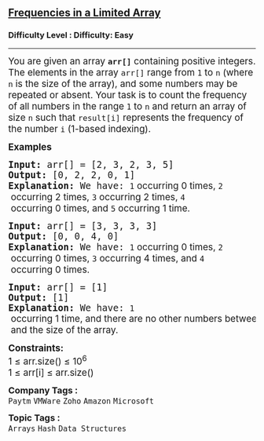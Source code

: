 <h2><a href="https://www.geeksforgeeks.org/problems/frequency-of-array-elements-1587115620/1?page=1&category=Arrays,Strings&difficulty=Easy&status=unsolved&sortBy=submissions">Frequencies in a Limited Array</a></h2><h3>Difficulty Level : Difficulty: Easy</h3><hr><div class="problems_problem_content__Xm_eO"><p><span style="font-size: 14pt;">You are given an array <strong><code>arr[]</code></strong> containing positive integers. The elements in the array <code>arr[]</code> range from <code>1</code> to <code>n</code> (where <code>n</code> is the size of the array), and some numbers may be repeated or absent. Your task is to count the frequency of all numbers in the range <code>1</code> to <code>n</code> and return an array of size <code>n</code> such that <code>result[i]</code> represents the frequency of the number <code>i</code> (1-based indexing).</span></p>
<p><span style="font-size: 14pt;"><strong>Examples</strong></span></p>
<pre><span style="font-size: 14pt;"><strong>Input: </strong>arr[] = [2, 3, 2, 3, 5]
<strong>Output:</strong> [0, 2, 2, 0, 1]<br><strong>Explanation: </strong>We have: <code>1</code><span style="font-family: -apple-system, BlinkMacSystemFont, 'Segoe UI', Roboto, Oxygen, Ubuntu, Cantarell, 'Open Sans', 'Helvetica Neue', sans-serif;"> occurring 0 times, </span><code>2</code><span style="font-family: -apple-system, BlinkMacSystemFont, 'Segoe UI', Roboto, Oxygen, Ubuntu, Cantarell, 'Open Sans', 'Helvetica Neue', sans-serif;"> occurring 2 times, </span><code>3</code><span style="font-family: -apple-system, BlinkMacSystemFont, 'Segoe UI', Roboto, Oxygen, Ubuntu, Cantarell, 'Open Sans', 'Helvetica Neue', sans-serif;"> occurring 2 times, </span><code>4</code><span style="font-family: -apple-system, BlinkMacSystemFont, 'Segoe UI', Roboto, Oxygen, Ubuntu, Cantarell, 'Open Sans', 'Helvetica Neue', sans-serif;"> occurring 0 times, and </span><code>5</code><span style="font-family: -apple-system, BlinkMacSystemFont, 'Segoe UI', Roboto, Oxygen, Ubuntu, Cantarell, 'Open Sans', 'Helvetica Neue', sans-serif;"> occurring 1 time.</span></span></pre>
<pre><span style="font-size: 14pt;"><strong>Input: </strong>arr[] = [3, 3, 3, 3]
<strong>Output: </strong>[0, 0, 4, 0]<strong>
Explanation: </strong>We have: <code>1</code><span style="font-family: -apple-system, BlinkMacSystemFont, 'Segoe UI', Roboto, Oxygen, Ubuntu, Cantarell, 'Open Sans', 'Helvetica Neue', sans-serif;"> occurring 0 times, </span><code>2</code><span style="font-family: -apple-system, BlinkMacSystemFont, 'Segoe UI', Roboto, Oxygen, Ubuntu, Cantarell, 'Open Sans', 'Helvetica Neue', sans-serif;"> occurring 0 times, </span><code>3</code><span style="font-family: -apple-system, BlinkMacSystemFont, 'Segoe UI', Roboto, Oxygen, Ubuntu, Cantarell, 'Open Sans', 'Helvetica Neue', sans-serif;"> occurring 4 times, and </span><code>4</code><span style="font-family: -apple-system, BlinkMacSystemFont, 'Segoe UI', Roboto, Oxygen, Ubuntu, Cantarell, 'Open Sans', 'Helvetica Neue', sans-serif;"> occurring 0 times.</span></span></pre>
<pre><span style="font-size: 14pt;"><strong>Input: </strong>arr[] = [1]
<strong>Output: </strong>[1]<strong>
Explanation: </strong>We have: <code>1</code><span style="font-family: -apple-system, BlinkMacSystemFont, 'Segoe UI', Roboto, Oxygen, Ubuntu, Cantarell, 'Open Sans', 'Helvetica Neue', sans-serif;"> occurring 1 time, and there are no other numbers between </span><code>1</code><span style="font-family: -apple-system, BlinkMacSystemFont, 'Segoe UI', Roboto, Oxygen, Ubuntu, Cantarell, 'Open Sans', 'Helvetica Neue', sans-serif;"> and the size of the array.</span></span></pre>
<p><span style="font-size: 14pt;"><strong>Constraints:</strong><br>1 ≤ arr.size() ≤ 10<sup>6</sup><br>1&nbsp;≤&nbsp;arr[i]&nbsp;≤ arr.size()</span></p></div><p><span style=font-size:18px><strong>Company Tags : </strong><br><code>Paytm</code>&nbsp;<code>VMWare</code>&nbsp;<code>Zoho</code>&nbsp;<code>Amazon</code>&nbsp;<code>Microsoft</code>&nbsp;<br><p><span style=font-size:18px><strong>Topic Tags : </strong><br><code>Arrays</code>&nbsp;<code>Hash</code>&nbsp;<code>Data Structures</code>&nbsp;
